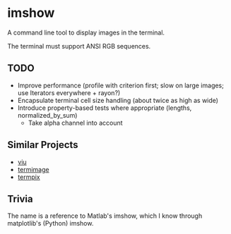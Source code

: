 # imshow

A command line tool to display images in the terminal.

The terminal must support ANSI RGB sequences.

## TODO
  * Improve performance (profile with criterion first; slow on large images; use Iterators everywhere + rayon?)
  * Encapsulate terminal cell size handling (about twice as high as wide)
* Introduce property-based tests where appropriate (lengths, normalized\_by\_sum)
  * Take alpha channel into account

## Similar Projects
  * [viu](https://github.com/atanunq/viu)
  * [termimage](https://github.com/nabijaczleweli/termimage)
  * [termpix](https://github.com/hopey-dishwasher/termpix)

## Trivia

  The name is a reference to Matlab's imshow, which I know through matplotlib's (Python) imshow.
